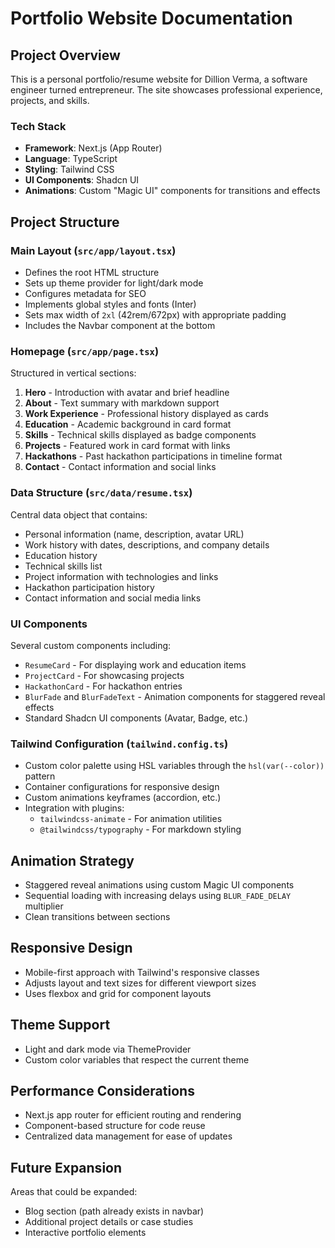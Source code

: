 # Portfolio Website Documentation

## Project Overview
This is a personal portfolio/resume website for Dillion Verma, a software engineer turned entrepreneur. The site showcases professional experience, projects, and skills.

### Tech Stack
- **Framework**: Next.js (App Router)
- **Language**: TypeScript
- **Styling**: Tailwind CSS
- **UI Components**: Shadcn UI
- **Animations**: Custom "Magic UI" components for transitions and effects

## Project Structure

### Main Layout (`src/app/layout.tsx`)
- Defines the root HTML structure
- Sets up theme provider for light/dark mode
- Configures metadata for SEO
- Implements global styles and fonts (Inter)
- Sets max width of `2xl` (42rem/672px) with appropriate padding
- Includes the Navbar component at the bottom

### Homepage (`src/app/page.tsx`)
Structured in vertical sections:
1. **Hero** - Introduction with avatar and brief headline
2. **About** - Text summary with markdown support
3. **Work Experience** - Professional history displayed as cards
4. **Education** - Academic background in card format
5. **Skills** - Technical skills displayed as badge components
6. **Projects** - Featured work in card format with links
7. **Hackathons** - Past hackathon participations in timeline format
8. **Contact** - Contact information and social links

### Data Structure (`src/data/resume.tsx`)
Central data object that contains:
- Personal information (name, description, avatar URL)
- Work history with dates, descriptions, and company details
- Education history
- Technical skills list
- Project information with technologies and links
- Hackathon participation history
- Contact information and social media links

### UI Components
Several custom components including:
- `ResumeCard` - For displaying work and education items
- `ProjectCard` - For showcasing projects
- `HackathonCard` - For hackathon entries
- `BlurFade` and `BlurFadeText` - Animation components for staggered reveal effects
- Standard Shadcn UI components (Avatar, Badge, etc.)

### Tailwind Configuration (`tailwind.config.ts`)
- Custom color palette using HSL variables through the `hsl(var(--color))` pattern
- Container configurations for responsive design
- Custom animations keyframes (accordion, etc.)
- Integration with plugins:
  - `tailwindcss-animate` - For animation utilities
  - `@tailwindcss/typography` - For markdown styling

## Animation Strategy
- Staggered reveal animations using custom Magic UI components
- Sequential loading with increasing delays using `BLUR_FADE_DELAY` multiplier
- Clean transitions between sections

## Responsive Design
- Mobile-first approach with Tailwind's responsive classes
- Adjusts layout and text sizes for different viewport sizes
- Uses flexbox and grid for component layouts

## Theme Support
- Light and dark mode via ThemeProvider
- Custom color variables that respect the current theme

## Performance Considerations
- Next.js app router for efficient routing and rendering
- Component-based structure for code reuse
- Centralized data management for ease of updates

## Future Expansion
Areas that could be expanded:
- Blog section (path already exists in navbar)
- Additional project details or case studies
- Interactive portfolio elements 